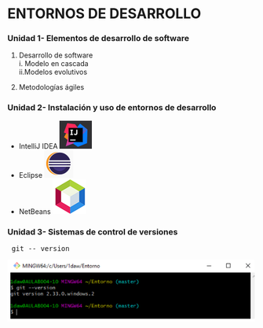 # ENTORNOS DE DESARROLLO #

### Unidad 1- Elementos de desarrollo de software ###
1. Desarrollo de software  
i. Modelo en cascada  
ii.Modelos evolutivos   

2. Metodologías ágiles

### Unidad 2- Instalación y uso de entornos de desarrollo ###

- IntelliJ IDEA ![img.png](img.png)
- Eclipse ![img_1.png](img_1.png)
- NetBeans ![img_2.png](img_2.png)

### Unidad 3- Sistemas de control de versiones  ###

<pre> git -- version </pre>
![img_3.png](img_3.png)